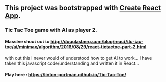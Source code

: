 ## This project was bootstrapped with [Create React App](https://github.com/facebookincubator/create-react-app).

### Tic Tac Toe game with AI as player 2.

#### Massive shout out to http://douglasberg.com/blog/react/tic-tac-toe/ai/minimax/algorithm/2016/08/29/react-tictactoe-part-2.html
with out this i never would of understood how to get AI to work... I have taken this javascript code/understanding and written it in React...

#### Play here : https://linton-portman.github.io/Tic-Tac-Toe/
